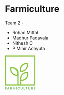 # Farmiculture

Team 2 - 
- Rohan Mittal
- Madhur Padavala
- Nithesh C
-  P Mihir Achyuta

![](https://github.com/rohanmittal01/Farmiculture/blob/master/readme_images/logo.png?raw=true)
